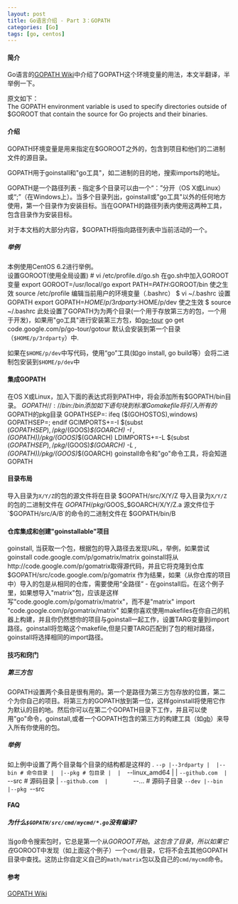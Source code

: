 ```yaml
---
layout: post
title: Go语言介绍 - Part 3：GOPATH
categories: [Go]
tags: [go, centos]
---
```


#### 简介
Go语言的[GOPATH Wiki](http://code.google.com/p/go-wiki/wiki/GOPATH)中介绍了GOPATH这个环境变量的用法，本文半翻译，半举例一下。

原文如下：  
The GOPATH environment variable is used to specify directories outside of $GOROOT that contain the source for Go projects and their binaries.

#### 介绍
GOPATH环境变量是用来指定在$GOROOT之外的，包含到项目和他们的二进制文件的源目录。

GOPATH用于goinstall和"go工具"，如二进制的目的地，搜索imports的地址。

GOPATH是一个路径列表 - 指定多个目录可以由一个“：”分开（OS X或Linux）或“;”（在Windows上）。当多个目录列出，goinstall或"go工具"以外的任何地方使用，第一个目录作为安装目标。当在GOPATH的路径列表内使用这两种工具，包含目录作为安装目标。

对于本文档的大部分内容，$GOPATH将指向路径列表中当前活动的一个。

##### 举例
本例使用CentOS 6.2进行举例。  
设置GOROOT(使用全局设置)
    # vi /etc/profile.d/go.sh
在go.sh中加入GOROOT变量
    export GOROOT=/usr/local/go
    export PATH=$PATH:$GOROOT/bin
使之生效
    source /etc/profile
编辑当前用户的环境变量（.bashrc）
    $ vi ~/.bashrc
设置GOPATH
    export GOPATH=$HOME/p/3rdparty:$HOME/p/dev
使之生效
    $ source ~/.bashrc
此处设置了GOPATH为为两个目录(一个用于存放第三方的包，一个用于开发)，如果用"go工具"进行安装第三方包，如[go-tour](http://code.google.com/p/go-tour/)
    go get code.google.com/p/go-tour/gotour
默认会安装到第一个目录（`$HOME/p/3rdparty`）中.

如果在`$HOME/p/dev`中写代码，使用“go”工具(如go install, go build等）会将二进制包安装到`$HOME/p/dev`中
#### 集成GOPATH
在OS X或Linux，加入下面的表达式将到PATH中，将会添加所有$GOPATH/bin目录。
    ${GOPATH//://bin:}/bin
添加如下语句块到标准Go makefile将引入所有的$GOPATH的pkg目录
    GOPATHSEP=:
    ifeq ($(GOHOSTOS),windows)
    GOPATHSEP=;
    endif
    GCIMPORTS+=-I $(subst $(GOPATHSEP),/pkg/$(GOOS)_$(GOARCH) -I , $(GOPATH))/pkg/$(GOOS)_$(GOARCH)
    LDIMPORTS+=-L $(subst $(GOPATHSEP),/pkg/$(GOOS)_$(GOARCH) -L , $(GOPATH))/pkg/$(GOOS)_$(GOARCH)
goinstall命令和"go"命令工具，将会知道GOPATH

#### 目录布局
导入目录为`X/Y/Z`的包的源文件将在目录
    $GOPATH/src/X/Y/Z
导入目录为`X/Y/Z`的包的二进制文件在
    $GOPATH/pkg/$GOOS_$GOARCH/X/Y/Z.a
源文件位于`$GOPATH/src/A/B`的命令的二进制文件在
    $GOPATH/bin/B

#### 仓库集成和创建"goinstallable"项目
goinstall, 当获取一个包，根据包的导入路径去发现URL，举例，如果尝试
    goinstall code.google.com/p/gomatrix/matrix
goinstall将从http://code.google.com/p/gomatrix取得源代码，并且它将克隆到仓库
    $GOPATH/src/code.google.com/p/gomatrix
作为结果，如果（从你仓库的项目中）导入的包是从相同的仓库，需要使用“全路径” - 在goinstall后。在这个例子里，如果想导入"matrix"包，应该是这样写"code.google.com/p/gomatrix/matrix"，而不是"matrix"
    import "code.google.com/p/gomatrix/matrix"
如果你喜欢使用makefiles在你自己的机器上构建，并且你仍然想你的项目与goinstall一起工作，设置TARG变量到import路径。goinstall将忽略这个makefile,但是只要TARG匹配到了包的相对路径，goinstall将选择相同的import路径。

#### 技巧和窍门
##### 第三方包
GOPATH设置两个条目是很有用的。第一个是路径为第三方包存放的位置，第二个为你自己的项目。将第三方的GOPATH放到第一位，这样goinstall将使用它作为默认的目的地。然后你可以在第二个GOPATH目录下工作，并且可以使用"go"命令，goinstall,或者一个GOPATH包含的第三方的构建工具（如[gb](http://code.google.com/p/go-gb)）来导入所有你使用的包。
##### 举例
如上例中设置了两个目录每个目录的结构都是这样的
    .
    `--p
       |--3rdparty
       |  |--bin # 命令目录
       |  |--pkg # 包目录
       |  |  `--linux_amd64
       |  |     `--github.com 
       |  `--src # 源码目录
       |     `--github.com 
       |        `--... # 源码子目录
       `--dev
          |--bin
          |--pkg
          `--src
    

#### FAQ
##### 为什么`$GOPATH/src/cmd/mycmd/*.go`没有编译?
当go命令搜索包时，它总是第一个从$GOROOT开始。这包含了目录，所以如果它在$GOROOT中发现（如上面这个例子）一个`cmd/`目录，它将不会去其他GOPATH目录中查找。这防止你自定义自己的`math/matrix`包以及自己的`cmd/mycmd`命令。

#### 参考
[GOPATH Wiki](http://code.google.com/p/go-wiki/wiki/GOPATH)

